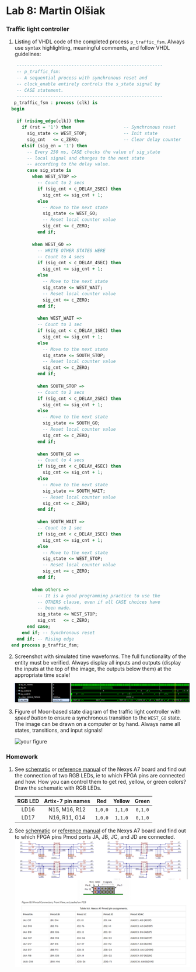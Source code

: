 # Lab 8: Martin Olšiak

### Traffic light controller

1. Listing of VHDL code of the completed process `p_traffic_fsm`. Always use syntax highlighting, meaningful comments, and follow VHDL guidelines:

```vhdl
    --------------------------------------------------------
    -- p_traffic_fsm:
    -- A sequential process with synchronous reset and
    -- clock_enable entirely controls the s_state signal by
    -- CASE statement.
    --------------------------------------------------------
   p_traffic_fsm : process (clk) is
  begin

    if (rising_edge(clk)) then
      if (rst = '1') then                    -- Synchronous reset
        sig_state <= WEST_STOP;              -- Init state
        sig_cnt   <= c_ZERO;                 -- Clear delay counter
      elsif (sig_en = '1') then
        -- Every 250 ms, CASE checks the value of sig_state
        -- local signal and changes to the next state 
        -- according to the delay value.
        case sig_state is
          when WEST_STOP =>
            -- Count to 2 secs
            if (sig_cnt < c_DELAY_2SEC) then
              sig_cnt <= sig_cnt + 1;
            else
              -- Move to the next state
              sig_state <= WEST_GO;
              -- Reset local counter value
              sig_cnt <= c_ZERO;
            end if;

          when WEST_GO =>
            -- WRITE OTHER STATES HERE
            -- Count to 4 secs
            if (sig_cnt < c_DELAY_4SEC) then
              sig_cnt <= sig_cnt + 1;
            else
              -- Move to the next state
              sig_state <= WEST_WAIT;
              -- Reset local counter value
              sig_cnt <= c_ZERO;
            end if;

            when WEST_WAIT =>
            -- Count to 1 sec
            if (sig_cnt < c_DELAY_1SEC) then
              sig_cnt <= sig_cnt + 1;
            else
              -- Move to the next state
              sig_state <= SOUTH_STOP;
              -- Reset local counter value
              sig_cnt <= c_ZERO;
            end if;

            when SOUTH_STOP =>
            -- Count to 2 secs
            if (sig_cnt < c_DELAY_2SEC) then
              sig_cnt <= sig_cnt + 1;
            else
              -- Move to the next state
              sig_state <= SOUTH_GO;
              -- Reset local counter value
              sig_cnt <= c_ZERO;
            end if;

            when SOUTH_GO =>
            -- Count to 4 secs
            if (sig_cnt < c_DELAY_4SEC) then
              sig_cnt <= sig_cnt + 1;
            else
              -- Move to the next state
              sig_state <= SOUTH_WAIT;
              -- Reset local counter value
              sig_cnt <= c_ZERO;
            end if;

            when SOUTH_WAIT =>
            -- Count to 1 sec
            if (sig_cnt < c_DELAY_1SEC) then
              sig_cnt <= sig_cnt + 1;
            else
              -- Move to the next state
              sig_state <= WEST_STOP;
              -- Reset local counter value
              sig_cnt <= c_ZERO;
            end if;

          when others =>
            -- It is a good programming practice to use the
            -- OTHERS clause, even if all CASE choices have
            -- been made.
            sig_state <= WEST_STOP;
            sig_cnt   <= c_ZERO;
        end case;
      end if; -- Synchronous reset
    end if; -- Rising edge
  end process p_traffic_fsm;

```

2. Screenshot with simulated time waveforms. The full functionality of the entity must be verified. Always display all inputs and outputs (display the inputs at the top of the image, the outputs below them) at the appropriate time scale!

   ![waveforms](images/waveforms.png)

3. Figure of Moor-based state diagram of the traffic light controller with *speed button* to ensure a synchronous transition to the `WEST_GO` state. The image can be drawn on a computer or by hand. Always name all states, transitions, and input signals!

   ![your figure]()

### Homework
1. See [schematic](https://github.com/tomas-fryza/digital-electronics-1/blob/master/docs/nexys-a7-sch.pdf) or [reference manual](https://reference.digilentinc.com/reference/programmable-logic/nexys-a7/reference-manual) of the Nexys A7 board and find out the connection of two RGB LEDs, ie to which FPGA pins are connected and how. How you can control them to get red, yellow, or green colors? Draw the schematic with RGB LEDs.

   | **RGB LED** | **Artix-7 pin names** | **Red** | **Yellow** | **Green** |
   | :-: | :-: | :-: | :-: | :-: |
   | LD16 | N15, M16, R12 | `1,0,0` | `1,1,0` | `0,1,0` |
   | LD17 | N16, R11, G14 | `1,0,0`| `1,1,0`| `0,1,0` |

2. See [schematic](https://github.com/tomas-fryza/digital-electronics-1/blob/master/docs/nexys-a7-sch.pdf) or [reference manual](https://reference.digilentinc.com/reference/programmable-logic/nexys-a7/reference-manual) of the Nexys A7 board and find out to which FPGA pins Pmod ports JA, JB, JC, and JD are connected.
![schematic](images/schematic.png)
